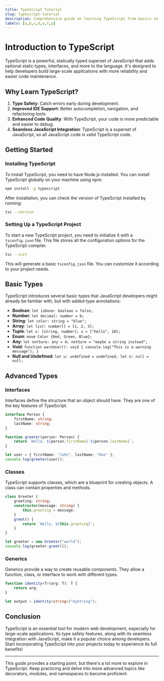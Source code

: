 ```yaml
---
title: TypeScript Tutorial
slug: typescript-tutorial
description: Comprehensive guide on learning TypeScript from basics to advanced topics.  
labels: [a,b,c,d,e,f,g]
---
```


# Introduction to TypeScript

TypeScript is a powerful, statically typed superset of JavaScript that adds optional static types, interfaces, and more to the language. It's designed to help developers build large-scale applications with more reliability and easier code maintenance.

## Why Learn TypeScript?

1. **Type Safety**: Catch errors early during development.
2. **Improved IDE Support**: Better autocompletion, navigation, and refactoring tools.
3. **Enhanced Code Quality**: With TypeScript, your code is more predictable and easier to debug.
4. **Seamless JavaScript Integration**: TypeScript is a superset of JavaScript, so all JavaScript code is valid TypeScript code.

## Getting Started

### Installing TypeScript

To install TypeScript, you need to have Node.js installed. You can install TypeScript globally on your machine using npm:

```bash
npm install -g typescript
```

After installation, you can check the version of TypeScript installed by running:

```bash
tsc --version
```

### Setting Up a TypeScript Project

To start a new TypeScript project, you need to initialize it with a `tsconfig.json` file. This file stores all the configuration options for the TypeScript compiler.

```bash
tsc --init
```

This will generate a basic `tsconfig.json` file. You can customize it according to your project needs.

## Basic Types

TypeScript introduces several basic types that JavaScript developers might already be familiar with, but with added type annotations:

- **Boolean**: `let isDone: boolean = false;`
- **Number**: `let decimal: number = 6;`
- **String**: `let color: string = "blue";`
- **Array**: `let list: number[] = [1, 2, 3];`
- **Tuple**: `let x: [string, number]; x = ["hello", 10];`
- **Enum**: `enum Color {Red, Green, Blue};`
- **Any**: `let notSure: any = 4; notSure = "maybe a string instead";`
- **Void**: `function warnUser(): void { console.log("This is a warning message"); }`
- **Null and Undefined**: `let u: undefined = undefined; let n: null = null;`

## Advanced Types

### Interfaces

Interfaces define the structure that an object should have. They are one of the key features of TypeScript.

```typescript {1, 3-5} showLineNumbers /firstName/
interface Person {
    firstName: string;
    lastName: string;
}

function greeter(person: Person) {
    return `Hello, ${person.firstName} ${person.lastName}`;
}

let user = { firstName: "John", lastName: "Doe" };
console.log(greeter(user));
```

### Classes

TypeScript supports classes, which are a blueprint for creating objects. A class can contain properties and methods.

```typescript
class Greeter {
    greeting: string;
    constructor(message: string) {
        this.greeting = message;
    }
    greet() {
        return `Hello, ${this.greeting}`;
    }
}

let greeter = new Greeter("world");
console.log(greeter.greet());
```

### Generics

Generics provide a way to create reusable components. They allow a function, class, or interface to work with different types.

```typescript
function identity<T>(arg: T): T {
    return arg;
}

let output = identity<string>("myString");
```

## Conclusion

TypeScript is an essential tool for modern web development, especially for large-scale applications. Its type safety features, along with its seamless integration with JavaScript, make it a popular choice among developers. Start incorporating TypeScript into your projects today to experience its full benefits!

---

This guide provides a starting point, but there's a lot more to explore in TypeScript. Keep practicing and delve into more advanced topics like decorators, modules, and namespaces to become proficient.
 